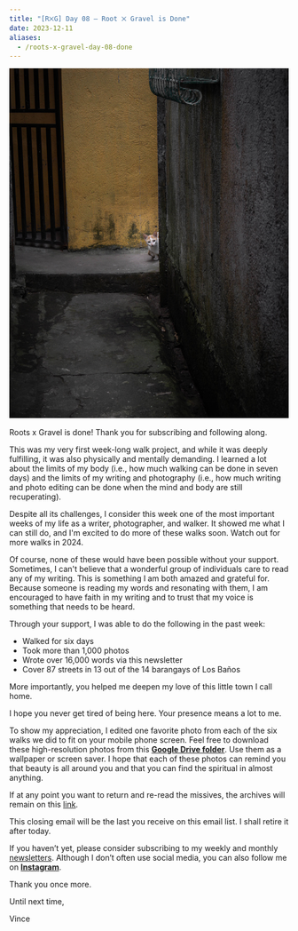 ```yaml
---
title: "[R྾G] Day 08 — Root ྾ Gravel is Done"
date: 2023-12-11
aliases:
  - /roots-x-gravel-day-08-done
---
```

![Peeking cat](images/20231208-082053-rxg-peeking-cat.jpg)

Roots x Gravel is done! Thank you for subscribing and following along.

This was my very first week-long walk project, and while it was deeply fulfilling, it was also physically and mentally demanding. I learned a lot about the limits of my body (i.e., how much walking can be done in seven days) and the limits of my writing and photography (i.e., how much writing and photo editing can be done when the mind and body are still recuperating).

Despite all its challenges, I consider this week one of the most important weeks of my life as a writer, photographer, and walker. It showed me what I can still do, and I'm excited to do more of these walks soon. Watch out for more walks in 2024.

Of course, none of these would have been possible without your support. Sometimes, I can't believe that a wonderful group of individuals care to read any of my writing. This is something I am both amazed and grateful for. Because someone is reading my words and resonating with them, I am encouraged to have faith in my writing and to trust that my voice is something that needs to be heard.

Through your support, I was able to do the following in the past week:

- Walked for six days
- Took more than 1,000 photos
- Wrote over 16,000 words via this newsletter
- Cover 87 streets in 13 out of the 14 barangays of Los Baños

More importantly, you helped me deepen my love of this little town I call home.

I hope you never get tired of being here. Your presence means a lot to me.

To show my appreciation, I edited one favorite photo from each of the six walks we did to fit on your mobile phone screen. Feel free to download these high-resolution photos from this **[Google Drive folder](https://drive.google.com/drive/folders/1I4Zkrkui-g3QfB49vQ7ERrihps-TUBRA?usp=drive_link)**. Use them as a wallpaper or screen saver. I hope that each of these photos can remind you that beauty is all around you and that you can find the spiritual in almost anything.

If at any point you want to return and re-read the missives, the archives will remain on this [link](rxg1).

This closing email will be the last you receive on this email list. I shall retire it after today.

If you haven’t yet, please consider subscribing to my weekly and monthly [newsletters](newsletters). Although I don’t often use social media, you can also follow me on **[Instagram](https://www.instagram.com/vinceimbat/)**.

Thank you once more.

Until next time,

Vince